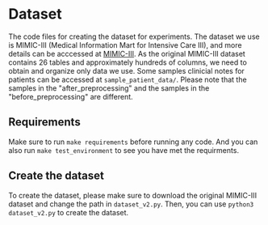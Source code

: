 # Dataset

The code files for creating the dataset for experiments. The dataset we use is
MIMIC-III (Medical Information Mart for Intensive Care III), and more details can be acccessed at
[MIMIC-III](https://mimic.mit.edu/docs/iii/). As the original MIMIC-III dataset
contains 26 tables and approximately hundreds of columns, we need to obtain and organize only data we use. 
Some samples clinicial notes for patients can be accessed at `sample_patient_data/`. 
Please note that the samples in the "after_preprocessing" and the samples in the "before_preprocessing" are different. 

## Requirements

Make sure to run `make requirements` before running any code. And you can also run
`make test_environment` to see you have met the requirments.

## Create the dataset

To create the dataset, please make sure to download the original MIMIC-III dataset and change the path in `dataset_v2.py`.
Then, you can use `python3 dataset_v2.py` to create the dataset.
